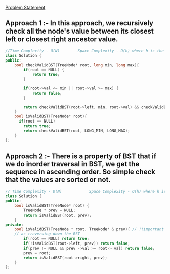 [Problem Statement](https://leetcode.com/problems/validate-binary-search-tree/)

## Approach 1 :- In this approach, we recursively check all the node's value between its closest left or closest right ancestor value.

```cpp
//Time Complexity - O(N)        Space Complexity - O(h) where h is the height of the BST.
class Solution {
public:
    bool checkValidBST(TreeNode* root, long min, long max){
        if(root == NULL) {
            return true;
        }

        if(root->val <= min || root->val >= max) {
            return false;
        }

        return checkValidBST(root->left, min, root->val) && checkValidBST(root->right, root->val, max);
    }
    bool isValidBST(TreeNode* root){
      if(root == NULL)
        return true;
        return checkValidBST(root, LONG_MIN, LONG_MAX);
    }
};
```

## Approach 2 :- There is a property of BST that if we do inorder traversal in BST, we get the sequence in ascending order. So simple check that the values are sorted or not.

```cpp
// Time Complexity - O(N)            Space Complexity - O(h) where h is the height of the BST.
class Solution {
public:
    bool isValidBST(TreeNode* root) {
        TreeNode * prev = NULL;
        return isValidBST(root, prev);
    }
private:
    bool isValidBST(TreeNode * root, TreeNode* & prev){ // !!important to add "&" since the prev will be changed
    // as traversing down the BST  
        if(root == NULL) return true;
        if(!isValidBST(root->left, prev)) return false;
        if(prev != NULL && prev ->val >= root-> val) return false;
        prev = root;
        return isValidBST(root->right, prev);
    }
};
```
